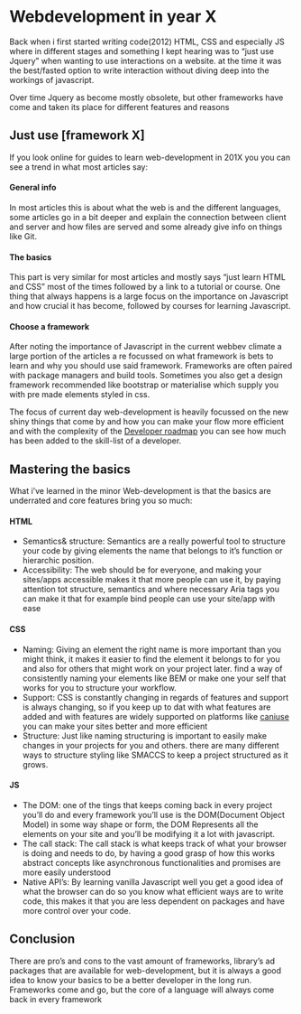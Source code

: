 # Webdevelopment in year X
Back when i first started writing code(2012) HTML, CSS and especially JS where in different stages and something I kept hearing was to “just use Jquery” when wanting to use interactions on a website. at the time it was the best/fasted option to write interaction without diving deep into the workings of javascript.

Over time  Jquery as become mostly obsolete, but other frameworks have come and taken its place for different features and reasons

## Just use [framework X]
If you look online for guides to learn web-development in 201X you you can see a trend in what most articles say:

#### General info
In most articles this is about  what the web is and the different languages, some articles go in a bit deeper and explain the connection between client and server and how files are served and some already give info on things like Git.

#### The basics
This part is very similar for most articles and mostly says “just learn HTML and CSS” most of  the times followed by a link to a tutorial or course.
One thing that always happens is a large focus on the importance on Javascript and how crucial it has become, followed by courses for learning Javascript.

#### Choose a framework
After noting the importance of Javascript in the current webbev climate a large portion of the articles a re focussed on what framework is bets to learn and why you should use said framework. Frameworks are often paired with package managers and build tools.
Sometimes you also get a design framework recommended like bootstrap or materialise which supply you with pre made elements styled in css.


The focus of current day web-development is heavily focussed on the new shiny things that come by and how you can make your flow more efficient and with the complexity of the [Developer roadmap](https://hackernoon.com/hn-images/1*YTP0ii6kEqZtxUN0bOKADA.png) you can see how much has been added to the skill-list of a developer.

## Mastering the basics
What i’ve learned in the minor Web-development is that the basics are underrated and core features bring you so much:

#### HTML
- Semantics& structure: Semantics are a really powerful tool to structure your code by giving elements the name that belongs to it’s function or hierarchic position.
- Accessibility: The web should be for everyone, and making your sites/apps accessible makes it that more people can use it, by paying attention tot structure, semantics and where necessary Aria tags you can make it that for example bind people can use your site/app with ease

#### CSS
- Naming: Giving an element the right name is more important than you might think, it makes it easier to find the element it belongs to for you and also for others that might work on your project later. find a way of consistently naming your elements like BEM or make one your self that works for you to structure your workflow.
- Support: CSS is constantly changing in regards of features and support is always changing, so if you keep up to dat with what features are added and with features are widely supported on platforms like [caniuse](https://www.caniuse.com) you can make your sites better and more efficient
- Structure: Just like naming structuring is important to easily make changes in your projects for you and others. there are many different ways to structure styling like SMACCS to keep a project structured as it grows.

#### JS
- The DOM: one of the tings that keeps coming back in every project you’ll do and every framework you’ll use is the DOM(Document Object Model) in some way shape or form, the DOM Represents all the elements on your site and you’ll be modifying it a lot with javascript.
- The call stack: The call stack is what keeps track of what your browser is doing and needs to do, by having a good grasp of how this works abstract concepts like asynchronous functionalities and promises are more easily understood
- Native API’s: By learning vanilla Javascript well you get a good idea of what the browser can do so you know what efficient ways are to write code, this makes it that you are less dependent on packages and have more control over your code.

## Conclusion
There are pro’s and cons to the vast amount of frameworks, library’s ad packages that are available for web-development, but it is always a good idea to  know your basics to be a better developer in the long run.
Frameworks come and go, but the core of a language will always come back in every framework
